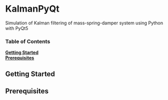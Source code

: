 # KalmanPyQt

Simulation of Kalman filtering of mass-spring-damper system using Python with PyQt5

### Table of Contents
**[Getting Started](#getting-started)**<br>
**[Prerequisites](#prerequisites)**<br>

## Getting Started

## Prerequisites

